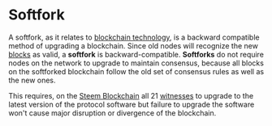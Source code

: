 # Softfork

A softfork, as it relates to [blockchain technology](/glossary/blockchain.md), is a backward compatible method of upgrading a blockchain. Since old nodes will recognize the new [blocks](/glossary/block.md) as valid, a **softfork** is backward-compatible. **Softforks** do not require nodes on the network to upgrade to maintain consensus, because all blocks on the softforked blockchain follow the old set of consensus rules as well as the new ones. 

This requires, on the [Steem Blockchain](/glossary/steem-blockchain.md) all 21 [witnesses](/glossary/witness.md) to upgrade to the latest version of the protocol software but failure to upgrade the software won't cause major disruption or divergence of the blockchain.